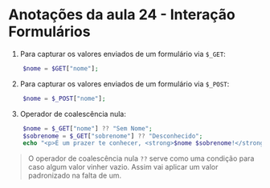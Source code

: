 # Anotações da aula 24 - Interação Formulários

1. Para capturar os valores enviados de um formulário via `$_GET`:
```php
    $nome = $GET["nome"];
```
2. Para capturar os valores enviados de um formulário via `$_POST`:
```php
    $nome = $_POST["nome"];
```

3. Operador de coalescência nula:
```php
    $nome = $_GET["nome"] ?? "Sem Nome";
    $sobrenome = $_GET["sobrenome"] ?? "Desconhecido";
    echo "<p>É um prazer te conhecer, <strong>$nome $sobrenome!</strong> Esse é o meu site!</p>";
```
> O operador de coalescência nula `??` serve como uma condição para caso algum valor vinher vazio. Assim vai aplicar um valor padronizado na falta de um.


